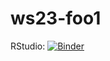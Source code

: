 # ws23-foo1


RStudio: [![Binder](https://mybinder.org/badge_logo.svg)](https://notebooks.gesis.org/binder/v2/gh/arnim/ws23-foo1/main?urlpath=rstudio)
